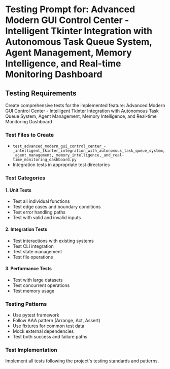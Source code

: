 # Testing Prompt for: Advanced Modern GUI Control Center - Intelligent Tkinter Integration with Autonomous Task Queue System, Agent Management, Memory Intelligence, and Real-time Monitoring Dashboard

## Testing Requirements

Create comprehensive tests for the implemented feature: Advanced Modern GUI Control Center - Intelligent Tkinter Integration with Autonomous Task Queue System, Agent Management, Memory Intelligence, and Real-time Monitoring Dashboard

### Test Files to Create
- `test_advanced_modern_gui_control_center_-_intelligent_tkinter_integration_with_autonomous_task_queue_system,_agent_management,_memory_intelligence,_and_real-time_monitoring_dashboard.py`
- Integration tests in appropriate test directories

### Test Categories

#### 1. Unit Tests
- Test all individual functions
- Test edge cases and boundary conditions
- Test error handling paths
- Test with valid and invalid inputs

#### 2. Integration Tests
- Test interactions with existing systems
- Test CLI integration
- Test state management
- Test file operations

#### 3. Performance Tests
- Test with large datasets
- Test concurrent operations
- Test memory usage

### Testing Patterns
- Use pytest framework
- Follow AAA pattern (Arrange, Act, Assert)
- Use fixtures for common test data
- Mock external dependencies
- Test both success and failure paths

### Test Implementation
Implement all tests following the project's testing standards and patterns.
